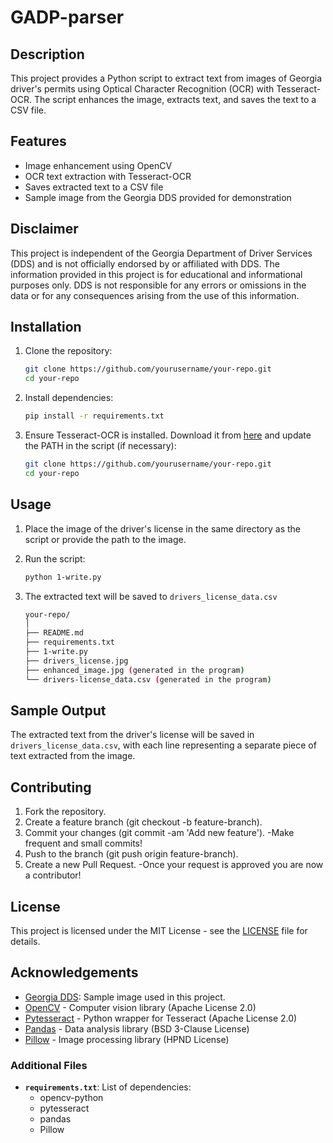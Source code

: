 # GADP-parser

## Description

This project provides a Python script to extract text from images of Georgia driver's permits using Optical Character Recognition (OCR) with Tesseract-OCR. The script enhances the image, extracts text, and saves the text to a CSV file.

## Features

- Image enhancement using OpenCV
- OCR text extraction with Tesseract-OCR
- Saves extracted text to a CSV file
- Sample image from the Georgia DDS provided for demonstration

## Disclaimer

This project is independent of the Georgia Department of Driver Services (DDS) and is not officially endorsed by or affiliated with DDS. The information provided in this project is for educational and informational purposes only. DDS is not responsible for any errors or omissions in the data or for any consequences arising from the use of this information.

## Installation

1. Clone the repository:

   ```bash
   git clone https://github.com/yourusername/your-repo.git
   cd your-repo
2. Install dependencies:

   ```bash
   pip install -r requirements.txt
3. Ensure Tesseract-OCR is installed. Download it from [here](https://github.com/tesseract-ocr/tesseract) and update the PATH in the script (if necessary):

   ```bash
   git clone https://github.com/yourusername/your-repo.git
   cd your-repo

## Usage

1. Place the image of the driver's license in the same directory as the script or provide the path to the image.
2. Run the script:

   ```bash
   python 1-write.py

3. The extracted text will be saved to ``drivers_license_data.csv``

   ```bash
   your-repo/
   │
   ├── README.md
   ├── requirements.txt
   ├── 1-write.py
   ├── drivers_license.jpg
   ├── enhanced_image.jpg (generated in the program)
   └── drivers-license_data.csv (generated in the program)


## Sample Output

The extracted text from the driver's license will be saved in ``drivers_license_data.csv``, with each line representing a separate piece of text extracted from the image.

## Contributing

1. Fork the repository.
2. Create a feature branch (git checkout -b feature-branch).
3. Commit your changes (git commit -am 'Add new feature').
   -Make frequent and small commits!
4. Push to the branch (git push origin feature-branch).
5. Create a new Pull Request.
   -Once your request is approved you are now a contributor!

## License

This project is licensed under the MIT License - see the [LICENSE](LICENSE.md) file for details.

## Acknowledgements

- [Georgia DDS](https://dds.georgia.gov/license-card-information): Sample image used in this project.
- [OpenCV](https://opencv.org/) - Computer vision library (Apache License 2.0)
- [Pytesseract](https://github.com/madmaze/pytesseract) - Python wrapper for Tesseract (Apache License 2.0)
- [Pandas](https://pandas.pydata.org/) - Data analysis library (BSD 3-Clause License)
- [Pillow](https://python-pillow.org/) - Image processing library (HPND License)


### Additional Files

- **`requirements.txt`**: List of dependencies: 
   - opencv-python
   - pytesseract
   - pandas
   - Pillow

